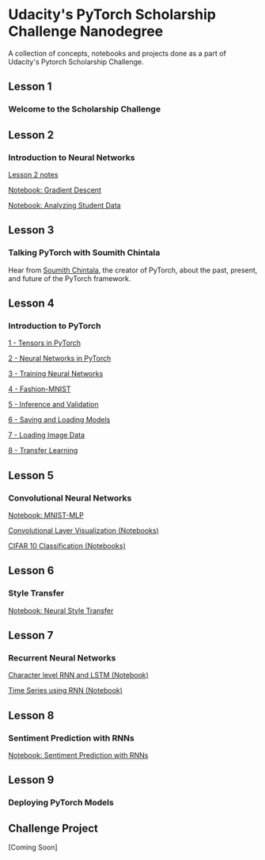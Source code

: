 # Udacity's PyTorch Scholarship Challenge Nanodegree
A collection of concepts, notebooks and projects done as a part of Udacity's Pytorch Scholarship Challenge.

## Lesson 1
### Welcome to the Scholarship Challenge

## Lesson 2
### Introduction to Neural Networks
[Lesson 2 notes](https://github.com/gokriznastic/udacity_pytorch-scholarship-challenge/blob/master/L2%20intro-neural-networks/lesson2-notes.pdf)

[Notebook: Gradient Descent](https://github.com/gokriznastic/udacity_pytorch-scholarship-challenge/blob/master/L2%20intro-neural-networks/gradient-descent/GradientDescent.ipynb)

[Notebook: Analyzing Student Data](https://github.com/gokriznastic/udacity_pytorch-scholarship-challenge/blob/master/L2%20intro-neural-networks/student-admissions/StudentAdmissions.ipynb)

## Lesson 3
### Talking PyTorch with Soumith Chintala
Hear from [Soumith Chintala](https://github.com/soumith), the creator of PyTorch, about the past, present, and future of the PyTorch framework.

## Lesson 4
### Introduction to PyTorch

[1 - Tensors in PyTorch](https://github.com/gokriznastic/udacity_pytorch-scholarship-challenge/blob/master/L4%20intro-to-pytorch/Part%201%20-%20Tensors%20in%20PyTorch.ipynb)

[2 - Neural Networks in PyTorch](https://github.com/gokriznastic/udacity_pytorch-scholarship-challenge/blob/master/L4%20intro-to-pytorch/Part%202%20-%20Neural%20Networks%20in%20PyTorch.ipynb)

[3 - Training Neural Networks](https://github.com/gokriznastic/udacity_pytorch-scholarship-challenge/blob/master/L4%20intro-to-pytorch/Part%203%20-%20Training%20Neural%20Networks.ipynb)

[4 - Fashion-MNIST](https://github.com/gokriznastic/udacity_pytorch-scholarship-challenge/blob/master/L4%20intro-to-pytorch/Part%204%20-%20Fashion-MNIST.ipynb)

[5 - Inference and Validation](https://github.com/gokriznastic/udacity_pytorch-scholarship-challenge/blob/master/L8%20sentiment-rnn/Sentiment_RNN.ipynb)

[6 - Saving and Loading Models](https://github.com/gokriznastic/udacity_pytorch-scholarship-challenge/blob/master/L4%20intro-to-pytorch/Part%206%20-%20Saving%20and%20Loading%20Models.ipynb)

[7 - Loading Image Data](https://github.com/gokriznastic/udacity_pytorch-scholarship-challenge/blob/master/L4%20intro-to-pytorch/Part%207%20-%20Loading%20Image%20Data.ipynb)

[8 - Transfer Learning](https://github.com/gokriznastic/udacity_pytorch-scholarship-challenge/blob/master/L4%20intro-to-pytorch/Part%208%20-%20Transfer%20Learning.ipynb)


## Lesson 5
### Convolutional Neural Networks

[Notebook: MNIST-MLP](https://github.com/gokriznastic/udacity_pytorch-scholarship-challenge/blob/master/L5%20convolutional-neural-networks/mnist-mlp/mnist_mlp_exercise.ipynb)

[Convolutional Layer Visualization (Notebooks)](https://github.com/gokriznastic/udacity_pytorch-scholarship-challenge/tree/master/L5%20convolutional-neural-networks/conv-visualization/)

[CIFAR 10 Classification (Notebooks)](https://github.com/gokriznastic/udacity_pytorch-scholarship-challenge/tree/master/L5%20convolutional-neural-networks/cifar-cnn)

## Lesson 6
### Style Transfer

[Notebook: Neural Style Transfer](https://github.com/gokriznastic/udacity_pytorch-scholarship-challenge/blob/master/L6%20style-transfer/Style_Transfer.ipynb)

## Lesson 7
### Recurrent Neural Networks

[Character level RNN and LSTM (Notebook)](https://github.com/gokriznastic/udacity_pytorch-scholarship-challenge/blob/master/L7%20recurrent-neural-networks/char-rnn/Character_Level_RNN.ipynb)

[Time Series using RNN (Notebook)](https://github.com/gokriznastic/udacity_pytorch-scholarship-challenge/blob/master/L7%20recurrent-neural-networks/time-series/Simple_RNN.ipynb)

## Lesson 8
### Sentiment Prediction with RNNs

[Notebook: Sentiment Prediction with RNNs](https://github.com/gokriznastic/udacity_pytorch-scholarship-challenge/blob/master/L8%20sentiment-rnn/Sentiment_RNN.ipynb)

## Lesson 9
### Deploying PyTorch Models

## Challenge Project
[Coming Soon]

